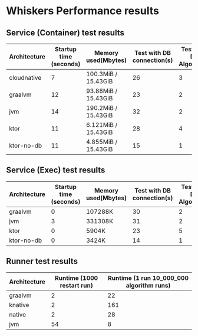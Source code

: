 # Whiskers Performance results

## Service (Container) test results

| Architecture | Startup time (seconds) | Memory used(Mbytes) | Test with DB connection(s) | Test Mixed DB + Algorithm(s) | Test Algorithm (s) |
|--------------|------------------------|---------------------|----------------------------|------------------------------|--------------------|
| cloudnative  | 7                      | 100.3MiB / 15.43GiB | 26                         | 3                            | 34                 |
| graalvm      | 12                     | 93.88MiB / 15.43GiB | 23                         | 2                            | 31                 |
| jvm          | 14                     | 190.2MiB / 15.43GiB | 32                         | 2                            | 28                 |
| ktor         | 11                     | 6.121MiB / 15.43GiB | 28                         | 4                            | 31                 |
| ktor-no-db   | 11                     | 4.855MiB / 15.43GiB | 15                         | 1                            | 35                 |

## Service (Exec) test results

| Architecture | Startup time (seconds) | Memory used(Mbytes) | Test with DB connection(s) | Test Mixed DB + Algorithm(s) | Test Algorithm (s) |
|--------------|------------------------|---------------------|----------------------------|------------------------------|--------------------|
| graalvm      | 0                      | 107288K             | 30                         | 2                            | 3                  |
| jvm          | 3                      | 331308K             | 31                         | 2                            | 2                  |
| ktor         | 0                      | 5904K               | 23                         | 5                            | 7                  |
| ktor-no-db   | 0                      | 3424K               | 14                         | 1                            | 16                 |

## Runner test results

| Architecture | Runtime (1000 restart run) | Runtime (1 run 10_000_000 algorithm runs) |
|--------------|----------------------------|-------------------------------------------|
| graalvm      | 2                          | 22                                        |
| knative      | 2                          | 161                                       |
| native       | 2                          | 28                                        |
| jvm          | 54                         | 8                                         |
